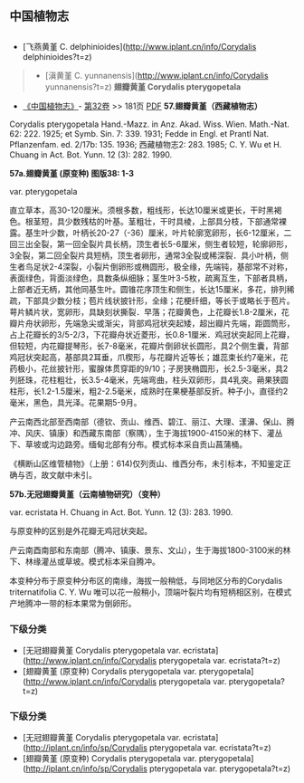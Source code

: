 
## 中国植物志
## 
* [飞燕黄堇  C.  delphinioides](http://www.iplant.cn/info/Corydalis delphinioides?t=z)
> * [滇黄堇  C.  yunnanensis](http://www.iplant.cn/info/Corydalis yunnanensis?t=z)
**翅瓣黄堇 Corydalis pterygopetala**

* [《中国植物志》](http://www.iplant.cn/frps)- [第32卷](http://www.iplant.cn/frps/vol/32) >> 181页 [PDF](http://www.iplant.cn/frps/pdf/32/181a.pdf)
**57.翅瓣黄堇（西藏植物志）**

Corydalis pterygopetala Hand.-Mazz. in Anz. Akad. Wiss. Wien. Math.-Nat. 62: 222. 1925; et Symb. Sin. 7: 339. 1931; Fedde in Engl. et Prantl Nat. Pflanzenfam. ed. 2/17b: 135. 1936; 西藏植物志2: 283. 1985; C. Y. Wu et H. Chuang in Act. Bot. Yunn. 12 (3): 282. 1990.

**57a.翅瓣黄堇 (原变种) 图版38: 1-3**

var. pterygopetala

直立草本，高30-120厘米。须根多数，粗线形，长达10厘米或更长，干时黑褐色。根茎短，具少数残枯的叶基。茎粗壮，干时具棱，上部具分枝，下部通常裸露。基生叶少数，叶柄长20-27（-36）厘米，叶片轮廓宽卵形，长6-12厘米，二回三出全裂，第一回全裂片具长柄，顶生者长5-6厘米，侧生者较短，轮廓卵形，3全裂，第二回全裂片具短柄，顶生者卵形，通常3全裂或稀深裂．具小叶柄，侧生者鸟足状2-4深裂，小裂片倒卵形或椭圆形，极全缘，先端钝，基部常不对称，表面绿色，背面淡绿色，具数条纵细脉；茎生叶3-5枚，疏离互生，下部者具柄，上部者近无柄，其他同基生叶。圆锥花序顶生和侧生，长达15厘米，多花，排列稀疏，下部具少数分枝；苞片线状披针形，全缘；花梗纤细，等长于或略长于苞片。萼片鳞片状，宽卵形，具缺刻状撕裂．早落；花瓣黄色，上花瓣长1.8-2厘米，花瓣片舟状卵形，先端急尖或渐尖，背部鸡冠状突起矮，超出瓣片先端，距圆筒形，占上花瓣长的3/5-2/3，下花瓣舟状近菱形，长0.8-1厘米．鸡冠状突起同上花瓣，但较短，内花瓣提琴形，长7-8毫米，花瓣片倒卵状长圆形，具2个侧生囊，背部鸡冠状突起高，基部具2耳垂，爪楔形，与花瓣片近等长；雄蕊束长约7毫米，花药极小，花丝披针形，蜜腺体贯穿距的9/10；子房狭椭圆形，长2.5-3毫米，具2列胚珠，花柱粗壮，长3.5-4毫米，先端弯曲，柱头双卵形，具4乳突。蒴果狭圆柱形，长1.2-1.5厘米，粗2-2.5毫米，成熟时在果梗基部反折。种子小，直径约2毫米，黑色，具光泽。花果期5-9月。

产云南西北部至西南部（德钦、贡山、维西、碧江、丽江、大理、漾濞、保山、腾冲、风庆、镇康）和西藏东南部（察隅），生于海拔1900-4150米的林下、灌丛下、草坡或沟边路旁。缅甸北部有分布。模式标本采自贡山菖蒲桶。

《横断山区维管植物》（上册：614)仅列贡山、维西分布，未引标本，不知鉴定正确与否，故文献中未引。

**57b.无冠翅瓣黄堇（云南植物研究）（变种）**

var. ecristata H. Chuang in Act. Bot. Yunn. 12 (3): 283. 1990.

与原变种的区别是外花瓣无鸡冠状突起。

产云南酉南部和东南部（腾冲、镇康、景东、文山），生于海拔1800-3100米的林下、林缘灌丛或草坡。模式标本采自腾冲。

本变种分布于原变种分布区的南缘，海拔一般稍低，与同地区分布的Corydalis triternatifolia C. Y. Wu 唯可以花一般稍小，顶端叶裂片均有短柄相区别，在模式产地腾冲一带的标本果常为倒卵形。

### 下级分类
* [无冠翅瓣黄堇  Corydalis pterygopetala var. ecristata](http://www.iplant.cn/info/Corydalis pterygopetala var. ecristata?t=z)
* [翅瓣黄堇 (原变种)  Corydalis pterygopetala var. pterygopetala](http://www.iplant.cn/info/Corydalis pterygopetala var. pterygopetala?t=z)

### 下级分类
* [无冠翅瓣黄堇  Corydalis pterygopetala var. ecristata](http://iplant.cn/info/sp/Corydalis pterygopetala var. ecristata?t=z)
* [翅瓣黄堇 (原变种)  Corydalis pterygopetala var. pterygopetala](http://iplant.cn/info/sp/Corydalis pterygopetala var. pterygopetala?t=z)
